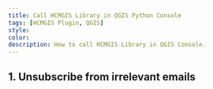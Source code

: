 ```yaml
---
title: Call HCMGIS Library in QGIS Python Console
tags: [HCMGIS Plugin, QGIS]
style: 
color: 
description: How to call HCMGIS Library in QGIS Console.
---
```

## 1. Unsubscribe from irrelevant emails

